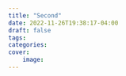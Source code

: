 ```yaml
---
title: "Second"
date: 2022-11-26T19:38:17-04:00
draft: false
tags:
categories:
cover:
    image:
---
```


